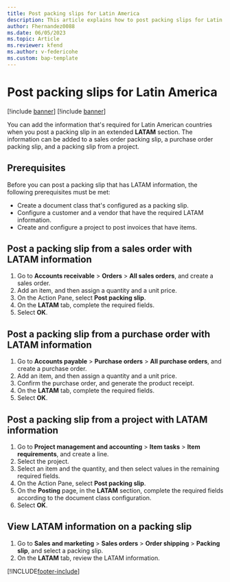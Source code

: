 ```yaml
---
title: Post packing slips for Latin America
description: This article explains how to post packing slips for Latin America.
author: Fhernandez0088
ms.date: 06/05/2023
ms.topic: Article
ms.reviewer: kfend
ms.author: v-federicohe 
ms.custom: bap-template
---
```


# Post packing slips for Latin America

[!include [banner](../includes/banner.md)]
[!include [banner](../includes/preview-banner.md)]

You can add the information that's required for Latin American countries when you post a packing slip in an extended **LATAM** section. The information can be added to a sales order packing slip, a purchase order packing slip, and a packing slip from a project.

## Prerequisites

Before you can post a packing slip that has LATAM information, the following prerequisites must be met:

- Create a document class that's configured as a packing slip.
- Configure a customer and a vendor that have the required LATAM information.
- Create and configure a project to post invoices that have items.

## Post a packing slip from a sales order with LATAM information

1. Go to **Accounts receivable** \> **Orders** \> **All sales orders**, and create a sales order.
2. Add an item, and then assign a quantity and a unit price.
3. On the Action Pane, select **Post packing slip**.
4. On the **LATAM** tab, complete the required fields.
5. Select **OK**.

## Post a packing slip from a purchase order with LATAM information

1. Go to **Accounts payable** \> **Purchase orders** \> **All purchase orders**, and create a purchase order.
2. Add an item, and then assign a quantity and a unit price.
3. Confirm the purchase order, and generate the product receipt.
4. On the **LATAM** tab, complete the required fields.
5. Select **OK**.

## Post a packing slip from a project with LATAM information

1. Go to **Project management and accounting** \> **Item tasks** \> **Item requirements**, and create a line.
2. Select the project.
3. Select an item and the quantity, and then select values in the remaining required fields.
4. On the Action Pane, select **Post packing slip**.
5. On the **Posting** page, in the **LATAM** section, complete the required fields according to the document class configuration.
6. Select **OK**.

## View LATAM information on a packing slip

1. Go to **Sales and marketing** \> **Sales orders** \> **Order shipping** \> **Packing slip**, and select a packing slip.
2. On the **LATAM** tab, review the LATAM information.

[!INCLUDE[footer-include](../../includes/footer-banner.md)]
